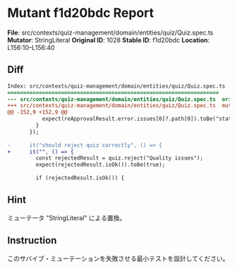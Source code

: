 # Mutant f1d20bdc Report

**File**: src/contexts/quiz-management/domain/entities/quiz/Quiz.spec.ts
**Mutator**: StringLiteral
**Original ID**: 1028
**Stable ID**: f1d20bdc
**Location**: L156:10–L156:40

## Diff

```diff
Index: src/contexts/quiz-management/domain/entities/quiz/Quiz.spec.ts
===================================================================
--- src/contexts/quiz-management/domain/entities/quiz/Quiz.spec.ts	original
+++ src/contexts/quiz-management/domain/entities/quiz/Quiz.spec.ts	mutated #1028
@@ -152,9 +152,9 @@
           expect(reApprovalResult.error.issues[0]?.path[0]).toBe("status");
         }
       });
 
-      it("should reject quiz correctly", () => {
+      it("", () => {
         const rejectedResult = quiz.reject("Quality issues");
         expect(rejectedResult.isOk()).toBe(true);
 
         if (rejectedResult.isOk()) {
```

## Hint

ミューテータ "StringLiteral" による置換。

## Instruction

このサバイブ・ミューテーションを失敗させる最小テストを設計してください。
